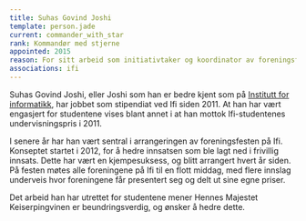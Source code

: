 ```yaml
---
title: Suhas Govind Joshi
template: person.jade
current: commander_with_star
rank: Kommandør med stjerne
appointed: 2015
reason: For sitt arbeid som initiativtaker og koordinator av foreningsfesten på Institutt for informatikk tildeles Suhas Govind Joshi graden Kommandør med stjerne av Hennes Majestet Keiserpingvinen den Fornemmes orden.
associations: ifi
---
```


Suhas Govind Joshi, eller Joshi som han er bedre kjent som på [Institutt for informatikk](http://ifi.uio.no/), har jobbet som stipendiat ved Ifi siden 2011. At han har vært engasjert for studentene vises blant annet i at han mottok Ifi-studentenes undervisningspris i 2011.

I senere år har han vært sentral i arrangeringen av foreningsfesten på Ifi. Konseptet startet i 2012, for å hedre innsatsen som ble lagt ned i frivillig innsats. Dette har vært en kjempesuksess, og blitt arrangert hvert år siden. På festen møtes alle foreningene på Ifi til en flott middag, med flere innslag underveis hvor foreningene får presentert seg og delt ut sine egne priser.

Det arbeid han har utrettet for studentene mener Hennes Majestet Keiserpingvinen er beundringsverdig, og ønsker å hedre dette.